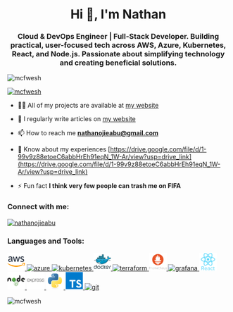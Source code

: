 <h1 align="center">Hi 👋, I'm Nathan</h1>
<h3 align="center">Cloud & DevOps Engineer | Full-Stack Developer. Building practical, user-focused tech across AWS, Azure, Kubernetes, React, and Node.js. Passionate about simplifying technology and creating beneficial solutions.</h3>

<p align="left"> <img src="https://komarev.com/ghpvc/?username=mcfwesh&label=Profile%20views&color=0e75b6&style=flat" alt="mcfwesh" /> </p>

<p align="left"> <a href="https://github.com/ryo-ma/github-profile-trophy"><img src="https://github-profile-trophy.vercel.app/?username=mcfwesh" alt="mcfwesh" /></a> </p>

- 👨‍💻 All of my projects are available at [my website](https://nathanojieabu.com/)

- 📝 I regularly write articles on [my website](https://nathanojieabu.com/blog)

- 📫 How to reach me **nathanojieabu@gmail.com**

- 📄 Know about my experiences [https://drive.google.com/file/d/1-99v9z88etoeC6abbHrEh91eqN_1W-Ar/view?usp=drive_link](https://drive.google.com/file/d/1-99v9z88etoeC6abbHrEh91eqN_1W-Ar/view?usp=drive_link)

- ⚡ Fun fact **I think very few people can trash me on FIFA**

<h3 align="left">Connect with me:</h3>
<p align="left">
<a href="https://linkedin.com/in/nathanojieabu" target="blank"><img align="center" src="https://raw.githubusercontent.com/rahuldkjain/github-profile-readme-generator/master/src/images/icons/Social/linked-in-alt.svg" alt="nathanojieabu" height="30" width="40" /></a>
</p>

<h3 align="left">Languages and Tools:</h3>
<p align="left">
  <a href="https://aws.amazon.com" target="_blank" rel="noreferrer"> <img src="https://raw.githubusercontent.com/devicons/devicon/master/icons/amazonwebservices/amazonwebservices-original-wordmark.svg" alt="aws" width="40" height="40"/> </a>
  <a href="https://azure.microsoft.com/" target="_blank" rel="noreferrer"> <img src="https://www.vectorlogo.zone/logos/microsoft_azure/microsoft_azure-icon.svg" alt="azure" width="40" height="40"/> </a>
  <a href="https://kubernetes.io" target="_blank" rel="noreferrer"> <img src="https://www.vectorlogo.zone/logos/kubernetes/kubernetes-icon.svg" alt="kubernetes" width="40" height="40"/> </a>
  <a href="https://www.docker.com/" target="_blank" rel="noreferrer"> <img src="https://raw.githubusercontent.com/devicons/devicon/master/icons/docker/docker-original-wordmark.svg" alt="docker" width="40" height="40"/> </a>
  <a href="https://www.terraform.io/" target="_blank" rel="noreferrer"> <img src="https://www.vectorlogo.zone/logos/terraformio/terraformio-icon.svg" alt="terraform" width="40" height="40"/> </a>
  <a href="https://prometheus.io/" target="_blank" rel="noreferrer"> <img src="https://raw.githubusercontent.com/devicons/devicon/master/icons/prometheus/prometheus-original-wordmark.svg" alt="prometheus" width="40" height="40"/> </a> <!-- Prometheus Added -->
  <a href="https://grafana.com" target="_blank" rel="noreferrer"> <img src="https://www.vectorlogo.zone/logos/grafana/grafana-icon.svg" alt="grafana" width="40" height="40"/> </a> <!-- Grafana Added -->
  <a href="https://reactjs.org/" target="_blank" rel="noreferrer"> <img src="https://raw.githubusercontent.com/devicons/devicon/master/icons/react/react-original-wordmark.svg" alt="react" width="40" height="40"/> </a>
  <a href="https://nodejs.org" target="_blank" rel="noreferrer"> <img src="https://raw.githubusercontent.com/devicons/devicon/master/icons/nodejs/nodejs-original-wordmark.svg" alt="nodejs" width="40" height="40"/> </a>
  <a href="https://expressjs.com" target="_blank" rel="noreferrer"> <img src="https://raw.githubusercontent.com/devicons/devicon/master/icons/express/express-original-wordmark.svg" alt="express" width="40" height="40"/> </a>
  <a href="https://www.python.org" target="_blank" rel="noreferrer"> <img src="https://raw.githubusercontent.com/devicons/devicon/master/icons/python/python-original.svg" alt="python" width="40" height="40"/> </a>
  <a href="https://www.typescriptlang.org/" target="_blank" rel="noreferrer"> <img src="https://raw.githubusercontent.com/devicons/devicon/master/icons/typescript/typescript-original.svg" alt="typescript" width="40" height="40"/> </a>
  <a href="https://git-scm.com/" target="_blank" rel="noreferrer"> <img src="https://www.vectorlogo.zone/logos/git-scm/git-scm-icon.svg" alt="git" width="40" height="40"/> </a>
</p>

<p><img align="center" src="https://github-readme-stats.vercel.app/api/top-langs?username=mcfwesh&show_icons=true&locale=en&layout=compact" alt="mcfwesh" /></p>
